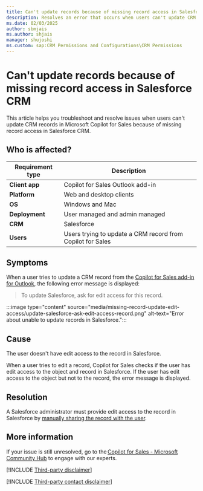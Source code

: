 ```yaml
---
title: Can't update records because of missing record access in Salesforce CRM
description: Resolves an error that occurs when users can't update CRM records in Microsoft Copilot for Sales because of missing record access in Salesforce CRM.
ms.date: 02/03/2025
author: sbmjais
ms.author: shjais
manager: shujoshi
ms.custom: sap:CRM Permissions and Configurations\CRM Permissions
---
```

# Can't update records because of missing record access in Salesforce CRM

This article helps you troubleshoot and resolve issues when users can't update CRM records in Microsoft Copilot for Sales because of missing record access in Salesforce CRM.

## Who is affected?

| Requirement type |Description  |
|---------|---------|
|**Client app**     |  Copilot for Sales Outlook add-in        |
|**Platform**     | Web and desktop clients         |
|**OS**     | Windows and Mac         |
|**Deployment**     | User managed and admin managed       |
|**CRM**     | Salesforce      |
|**Users**     | Users trying to update a CRM record from Copilot for Sales |

## Symptoms

When a user tries to update a CRM record from the [Copilot for Sales add-in for Outlook](/microsoft-sales-copilot/open-app#access-copilot-for-sales-in-outlook), the following error message is displayed:

> To update Salesforce, ask for edit access for this record.

:::image type="content" source="media/missing-record-update-edit-access/update-salesforce-ask-edit-access-record.png" alt-text="Error about unable to update records in Salesforce.":::

## Cause

The user doesn't have edit access to the record in Salesforce.

When a user tries to edit a record, Copilot for Sales checks if the user has edit access to the object and record in Salesforce. If the user has edit access to the object but not to the record, the error message is displayed.

## Resolution

A Salesforce administrator must provide edit access to the record in Salesforce by [manually sharing the record with the user](https://help.salesforce.com/s/articleView?id=sf.granting_access_to_records.htm&type=5).

## More information

If your issue is still unresolved, go to the [Copilot for Sales - Microsoft Community Hub](https://techcommunity.microsoft.com/t5/viva-sales/bd-p/VivaSales) to engage with our experts.

[!INCLUDE [Third-party disclaimer](../../includes/third-party-disclaimer.md)]

[!INCLUDE [Third-party contact disclaimer](../../includes/third-party-contact-disclaimer.md)]
